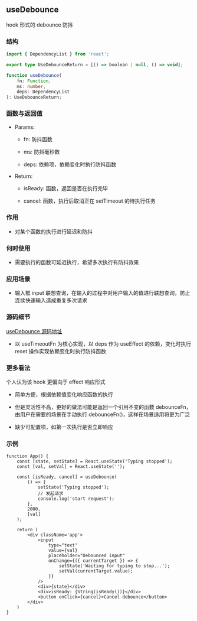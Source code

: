 ## useDebounce

hook 形式的 debounce 防抖

### 结构

```ts
import { DependencyList } from 'react';

export type UseDebounceReturn = [() => boolean | null, () => void];

function useDebounce(
    fn: Function,
    ms: number,
    deps: DependencyList
): UseDebounceReturn;
```

### 函数与返回值

- Params:

    - fn: 防抖函数

    - ms: 防抖毫秒数

    - deps: 依赖项，依赖变化时执行防抖函数

- Return:

    - isReady: 函数，返回是否在执行完毕
    
    - cancel: 函数，执行后取消正在 setTimeout 的待执行任务

### 作用

- 对某个函数的执行进行延迟和防抖

### 何时使用

- 需要执行的函数可延迟执行，希望多次执行有防抖效果

### 应用场景

- 输入框 input 联想查询，在输入的过程中对用户输入的值进行联想查询，防止连续快速输入造成重复多次请求

### 源码细节

[useDebounce 源码地址](https://github.com/streamich/react-use/blob/master/src/useDebounce.ts)

- 以 useTimeoutFn 为核心实现，以 deps 作为 useEffect 的依赖，变化时执行 reset 操作实现依赖变化时执行防抖函数

### 更多看法

个人认为该 hook 更偏向于 effect 响应形式

- 简单方便，根据依赖值变化响应函数的执行

- 但是灵活性不高，更好的做法可能是返回一个引用不变的函数 debounceFn，由用户在需要的场景在手动执行 debounceFn()，这样在场景适用将更为广泛

- 缺少可配置项，如第一次执行是否立即响应

### 示例

```tsx
function App() {
    const [state, setState] = React.useState('Typing stopped');
    const [val, setVal] = React.useState('');

    const [isReady, cancel] = useDebounce(
        () => {
            setState('Typing stopped');
            // 发起请求
            console.log('start request');
        },
        2000,
        [val]
    );

    return (
        <div className='app'>
            <input
                type="text"
                value={val}
                placeholder="Debounced input"
                onChange={({ currentTarget }) => {
                    setState('Waiting for typing to stop...');
                    setVal(currentTarget.value);
                }}
            />
            <div>{state}</div>
            <div>isReady: {String(isReady())}</div>
            <button onClick={cancel}>Cancel debounce</button>
        </div>
    )
}
```
